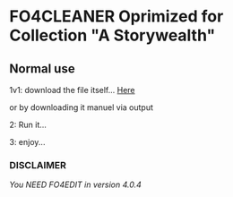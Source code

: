 # FO4CLEANER Oprimized for Collection "A Storywealth"


## Normal use

1v1: download the file itself... [Here](https://github.com/Blazzycrafter/FO4Cleaner/raw/To_Exe_For_Auto_Clean_Default_Files/output/FullAutoCleanMasterFiles.exe)


or by downloading it manuel via output


2: Run it...

3: enjoy...

### **DISCLAIMER**

*You NEED FO4EDIT in version 4.0.4*
